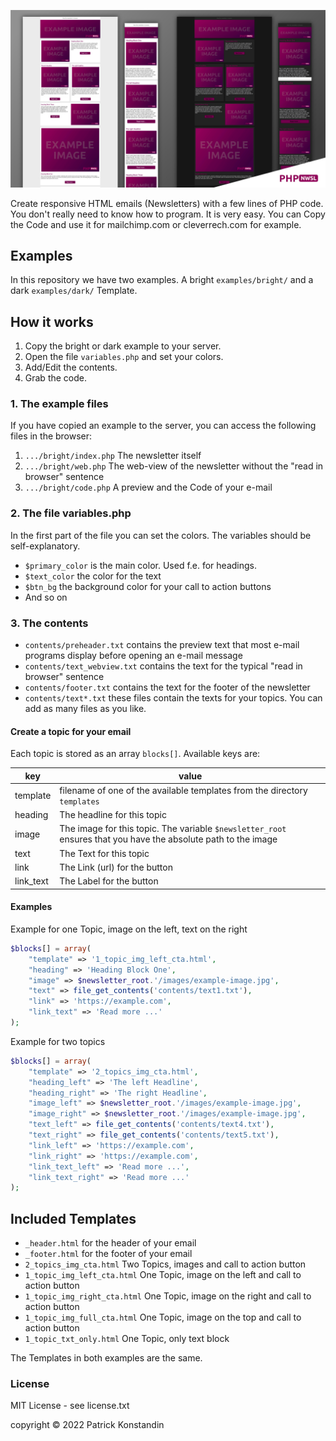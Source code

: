 ![](readme-header.jpg)

Create responsive HTML emails (Newsletters) with a few lines of PHP code. 
You don't really need to know how to program. It is very easy.
You can Copy the Code and use it for mailchimp.com or cleverrech.com for example.

## Examples

In this repository we have two examples. 
A bright ```examples/bright/``` and a dark ```examples/dark/``` Template.

## How it works

1. Copy the bright or dark example to your server.
2. Open the file `variables.php` and set your colors.
3. Add/Edit the contents.
4. Grab the code.

### 1. The example files

If you have copied an example to the server, you can access the following files in the browser:

1. `.../bright/index.php` The newsletter itself
2. `.../bright/web.php` The web-view of the newsletter without the "read in browser" sentence
3. `.../bright/code.php` A preview and the Code of your e-mail

### 2. The file variables.php

In the first part of the file you can set the colors. The variables should be self-explanatory.

* `$primary_color` is the main color. Used f.e. for headings.
* `$text_color` the color for the text
* `$btn_bg` the background color for your call to action buttons
* And so on

### 3. The contents

* `contents/preheader.txt` contains the preview text that most e-mail programs display before opening an e-mail message
* `contents/text_webview.txt` contains the text for the typical "read in browser" sentence
* `contents/footer.txt` contains the text for the footer of the newsletter
* `contents/text*.txt` these files contain the texts for your topics. You can add as many files as you like.

#### Create a topic for your email

Each topic is stored as an array `blocks[]`. Available keys are:

| key       | value                                                                                                          |
|-----------|----------------------------------------------------------------------------------------------------------------|
| template  | filename of one of the available templates from the directory `templates`                                      |
| heading   | The headline for this topic                                                                                    |
| image     | The image for this topic. The variable `$newsletter_root` ensures that you have the absolute path to the image |
| text      | The Text for this topic                                                                                        |
| link      | The Link (url) for the button                                                                                  |
| link_text | The Label for the button                                                                                       |                            

#### Examples

Example for one Topic, image on the left, text on the right
```php
$blocks[] = array(
    "template" => '1_topic_img_left_cta.html',
    "heading" => 'Heading Block One',
    "image" => $newsletter_root.'/images/example-image.jpg',
    "text" => file_get_contents('contents/text1.txt'),
    "link" => 'https://example.com',
    "link_text" => 'Read more ...'
);
```
Example for two topics
```php
$blocks[] = array(
    "template" => '2_topics_img_cta.html',
    "heading_left" => 'The left Headline',
    "heading_right" => 'The right Headline',
    "image_left" => $newsletter_root.'/images/example-image.jpg',
    "image_right" => $newsletter_root.'/images/example-image.jpg',
    "text_left" => file_get_contents('contents/text4.txt'),
    "text_right" => file_get_contents('contents/text5.txt'),
    "link_left" => 'https://example.com',
    "link_right" => 'https://example.com',
    "link_text_left" => 'Read more ...',
    "link_text_right" => 'Read more ...'
);
```

## Included Templates

* ```_header.html``` for the header of your email
* ```_footer.html``` for the footer of your email
* ```2_topics_img_cta.html``` Two Topics, images and call to action button
* ```1_topic_img_left_cta.html``` One Topic, image on the left and call to action button
* ```1_topic_img_right_cta.html``` One Topic, image on the right and call to action button
* ```1_topic_img_full_cta.html``` One Topic, image on the top and call to action button
* ```1_topic_txt_only.html``` One Topic, only text block

The Templates in both examples are the same.


### License

MIT License - see license.txt

copyright © 2022 Patrick Konstandin
